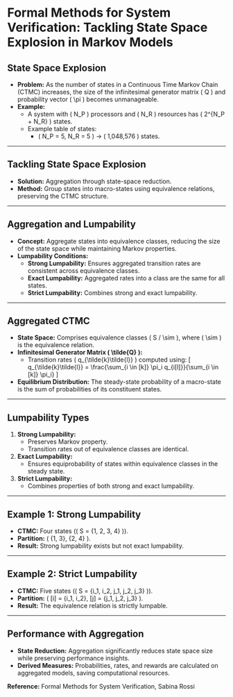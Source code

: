 # Formal Methods for System Verification: Tackling State Space Explosion in Markov Models

## State Space Explosion
- **Problem:** As the number of states in a Continuous Time Markov Chain (CTMC) increases, the size of the infinitesimal generator matrix \( Q \) and probability vector \( \pi \) becomes unmanageable.
- **Example:**
  - A system with \( N_P \) processors and \( N_R \) resources has \( 2^{N_P + N_R} \) states.
  - Example table of states:
    - \( N_P = 5, N_R = 5 \) → \( 1,048,576 \) states.

---

## Tackling State Space Explosion
- **Solution:** Aggregation through state-space reduction.
- **Method:** Group states into macro-states using equivalence relations, preserving the CTMC structure.

---

## Aggregation and Lumpability
- **Concept:** Aggregate states into equivalence classes, reducing the size of the state space while maintaining Markov properties.
- **Lumpability Conditions:**
  - **Strong Lumpability:** Ensures aggregated transition rates are consistent across equivalence classes.
  - **Exact Lumpability:** Aggregated rates into a class are the same for all states.
  - **Strict Lumpability:** Combines strong and exact lumpability.

---

## Aggregated CTMC
- **State Space:** Comprises equivalence classes \( S / \sim \), where \( \sim \) is the equivalence relation.
- **Infinitesimal Generator Matrix \( \tilde{Q} \):**
  - Transition rates \( q_{\tilde{k}\tilde{l}} \) computed using:
    \[
    q_{\tilde{k}\tilde{l}} = \frac{\sum_{i \in [k]} \pi_i q_{i[l]}}{\sum_{i \in [k]} \pi_i}
    \]
- **Equilibrium Distribution:** The steady-state probability of a macro-state is the sum of probabilities of its constituent states.

---

## Lumpability Types
1. **Strong Lumpability:**
   - Preserves Markov property.
   - Transition rates out of equivalence classes are identical.
2. **Exact Lumpability:**
   - Ensures equiprobability of states within equivalence classes in the steady state.
3. **Strict Lumpability:**
   - Combines properties of both strong and exact lumpability.

---

## Example 1: Strong Lumpability
- **CTMC:** Four states (\( S = \{1, 2, 3, 4\} \)).
- **Partition:** \( \{1, 3\}, \{2, 4\} \).
- **Result:** Strong lumpability exists but not exact lumpability.

---

## Example 2: Strict Lumpability
- **CTMC:** Five states (\( S = \{i_1, i_2, j_1, j_2, j_3\} \)).
- **Partition:** \( [i] = \{i_1, i_2\}, [j] = \{j_1, j_2, j_3\} \).
- **Result:** The equivalence relation is strictly lumpable.

---

## Performance with Aggregation
- **State Reduction:** Aggregation significantly reduces state space size while preserving performance insights.
- **Derived Measures:** Probabilities, rates, and rewards are calculated on aggregated models, saving computational resources.

**Reference:** Formal Methods for System Verification, Sabina Rossi
